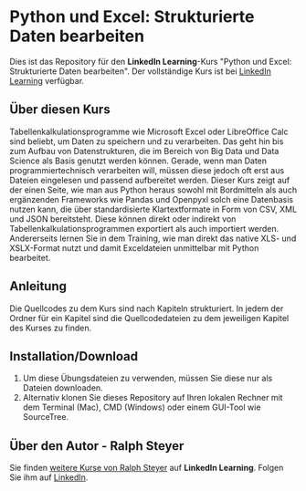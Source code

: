 # Python und Excel: Strukturierte Daten bearbeiten
Dies ist das Repository für den **LinkedIn Learning**-Kurs "Python und Excel: Strukturierte Daten bearbeiten". Der vollständige Kurs ist bei [LinkedIn Learning](https://de.linkedin.com/learning/python-und-excel-strukturierte-daten-bearbeiten) verfügbar.

## Über diesen Kurs
Tabellenkalkulationsprogramme wie Microsoft Excel oder LibreOffice Calc sind beliebt, um Daten zu speichern und zu verarbeiten. Das geht hin bis zum Aufbau von Datenstrukturen, die im Bereich von Big Data und Data Science als Basis genutzt werden können. Gerade, wenn man Daten programmiertechnisch verarbeiten will, müssen diese jedoch oft erst aus Dateien eingelesen und passend aufbereitet werden.  Dieser Kurs zeigt auf der einen Seite, wie man aus Python heraus sowohl mit Bordmitteln als auch ergänzenden Frameworks wie Pandas und Openpyxl solch eine Datenbasis nutzen kann, die über standardisierte Klartextformate in Form von CSV, XML und JSON bereitsteht. Diese können direkt oder indirekt von Tabellenkalkulationsprogrammen exportiert als auch importiert werden. Andererseits lernen Sie in dem Training, wie man direkt das native XLS- und XSLX-Format nutzt und damit Exceldateien unmittelbar mit Python bearbeitet.

## Anleitung
Die Quellcodes zu dem Kurs sind nach Kapiteln strukturiert. In jedem der Ordner für ein Kapitel sind die Quellcodedateien zu dem jeweiligen Kapitel des Kurses zu finden.

## Installation/Download
1. Um diese Übungsdateien zu verwenden, müssen Sie diese nur als Dateien downloaden.
2. Alternativ klonen Sie dieses Repository auf Ihren lokalen Rechner mit dem Terminal (Mac), CMD (Windows) oder einem GUI-Tool wie SourceTree.

## Über den Autor - Ralph Steyer
Sie finden [weitere Kurse von Ralph Steyer](https://www.linkedin.com/learning/instructors/ralph-steyer) auf **LinkedIn Learning**. Folgen Sie ihm auf [LinkedIn](https://www.linkedin.com/in/ralph-steyer-a69781/?trk=lil_instructor). 
